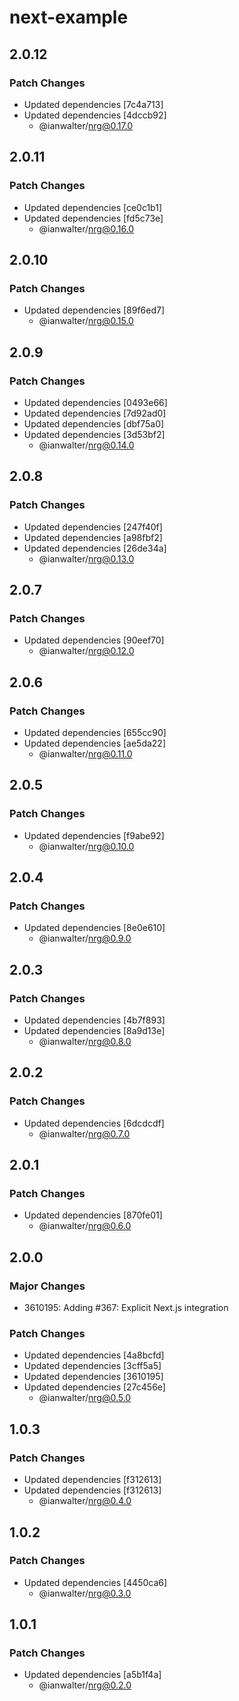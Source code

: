# next-example

## 2.0.12

### Patch Changes

- Updated dependencies [7c4a713]
- Updated dependencies [4dccb92]
  - @ianwalter/nrg@0.17.0

## 2.0.11

### Patch Changes

- Updated dependencies [ce0c1b1]
- Updated dependencies [fd5c73e]
  - @ianwalter/nrg@0.16.0

## 2.0.10

### Patch Changes

- Updated dependencies [89f6ed7]
  - @ianwalter/nrg@0.15.0

## 2.0.9

### Patch Changes

- Updated dependencies [0493e66]
- Updated dependencies [7d92ad0]
- Updated dependencies [dbf75a0]
- Updated dependencies [3d53bf2]
  - @ianwalter/nrg@0.14.0

## 2.0.8

### Patch Changes

- Updated dependencies [247f40f]
- Updated dependencies [a98fbf2]
- Updated dependencies [26de34a]
  - @ianwalter/nrg@0.13.0

## 2.0.7

### Patch Changes

- Updated dependencies [90eef70]
  - @ianwalter/nrg@0.12.0

## 2.0.6

### Patch Changes

- Updated dependencies [655cc90]
- Updated dependencies [ae5da22]
  - @ianwalter/nrg@0.11.0

## 2.0.5

### Patch Changes

- Updated dependencies [f9abe92]
  - @ianwalter/nrg@0.10.0

## 2.0.4

### Patch Changes

- Updated dependencies [8e0e610]
  - @ianwalter/nrg@0.9.0

## 2.0.3

### Patch Changes

- Updated dependencies [4b7f893]
- Updated dependencies [8a9d13e]
  - @ianwalter/nrg@0.8.0

## 2.0.2

### Patch Changes

- Updated dependencies [6dcdcdf]
  - @ianwalter/nrg@0.7.0

## 2.0.1

### Patch Changes

- Updated dependencies [870fe01]
  - @ianwalter/nrg@0.6.0

## 2.0.0

### Major Changes

- 3610195: Adding #367: Explicit Next.js integration

### Patch Changes

- Updated dependencies [4a8bcfd]
- Updated dependencies [3cff5a5]
- Updated dependencies [3610195]
- Updated dependencies [27c456e]
  - @ianwalter/nrg@0.5.0

## 1.0.3

### Patch Changes

- Updated dependencies [f312613]
- Updated dependencies [f312613]
  - @ianwalter/nrg@0.4.0

## 1.0.2

### Patch Changes

- Updated dependencies [4450ca6]
  - @ianwalter/nrg@0.3.0

## 1.0.1

### Patch Changes

- Updated dependencies [a5b1f4a]
  - @ianwalter/nrg@0.2.0
